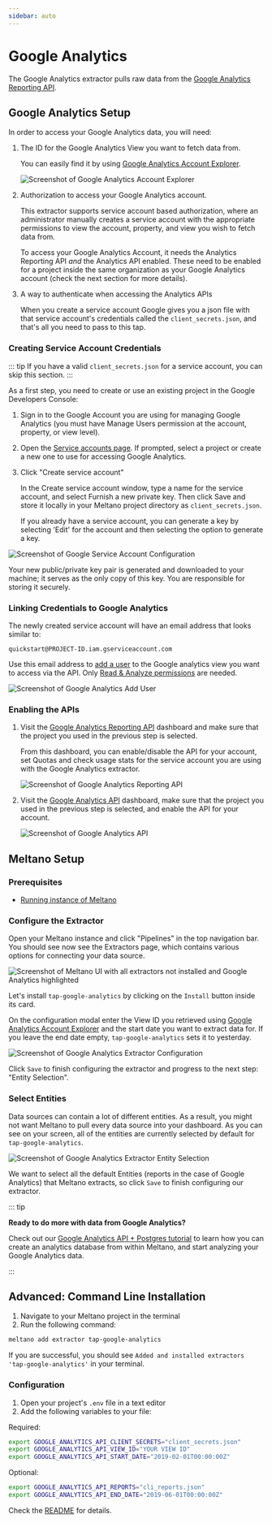 ```yaml
---
sidebar: auto
---
```


# Google Analytics

The Google Analytics extractor pulls raw data from the [Google Analytics Reporting API](https://developers.google.com/analytics/devguides/reporting/core/v4/).

## Google Analytics Setup

In order to access your Google Analytics data, you will need:

1. The ID for the Google Analytics View you want to fetch data from.

   You can easily find it by using [Google Analytics Account Explorer](https://ga-dev-tools.appspot.com/account-explorer/).

   ![Screenshot of Google Analytics Account Explorer](/images/tap-google-analytics/01-ga-account-explorer.png)

2. Authorization to access your Google Analytics account.

   This extractor supports service account based authorization, where an administrator manually creates a service account with the appropriate permissions to view the account, property, and view you wish to fetch data from.

   To access your Google Analytics Account, it needs the Analytics Reporting API *and* the Analytics API enabled. These need to be enabled for a project inside the same organization as your Google Analytics account (check the next section for more details).

3. A way to authenticate when accessing the Analytics APIs

   When you create a service account Google gives you a json file with that service account's credentials called the `client_secrets.json`, and that's all you need to pass to this tap.

### Creating Service Account Credentials

::: tip
If you have a valid `client_secrets.json` for a service account, you can skip this section.
:::

As a first step, you need to create or use an existing project in the Google Developers Console:

1. Sign in to the Google Account you are using for managing Google Analytics (you must have Manage Users permission at the account, property, or view level).

2. Open the [Service accounts page](https://console.developers.google.com/iam-admin/serviceaccounts). If prompted, select a project or create a new one to use for accessing Google Analytics.

3. Click "Create service account"

   In the Create service account window, type a name for the service account, and select Furnish a new private key. Then click Save and store it locally in your Meltano project directory as `client_secrets.json`.

   If you already have a service account, you can generate a key by selecting 'Edit' for the account and then selecting the option to generate a key.

![Screenshot of Google Service Account Configuration](/images/tap-google-analytics/02-ga-service-account-configuration.png)

Your new public/private key pair is generated and downloaded to your machine; it serves as the only copy of this key. You are responsible for storing it securely.

### Linking Credentials to Google Analytics

The newly created service account will have an email address that looks similar to:

```
quickstart@PROJECT-ID.iam.gserviceaccount.com
```

Use this email address to [add a user](https://support.google.com/analytics/answer/1009702) to the Google analytics view you want to access via the API. Only [Read & Analyze permissions](https://support.google.com/analytics/answer/2884495) are needed.

![Screenshot of Google Analytics Add User](/images/tap-google-analytics/03-ga-add-user.png)


### Enabling the APIs

1. Visit the [Google Analytics Reporting API](https://console.developers.google.com/apis/api/analyticsreporting.googleapis.com/overview) dashboard and make sure that the project you used in the previous step is selected.

   From this dashboard, you can enable/disable the API for your account, set Quotas and check usage stats for the service account you are using with the Google Analytics extractor.

   ![Screenshot of Google Analytics Reporting API](/images/tap-google-analytics/04-ga-reporting-api.png)

2. Visit the [Google Analytics API](https://console.developers.google.com/apis/api/analytics.googleapis.com/overview) dashboard, make sure that the project you used in the previous step is selected, and enable the API for your account.

   ![Screenshot of Google Analytics API](/images/tap-google-analytics/05-ga-api.png)

## Meltano Setup

### Prerequisites

* [Running instance of Meltano](/docs/getting-started.html)

### Configure the Extractor

Open your Meltano instance and click "Pipelines" in the top navigation bar. You should see now see the Extractors page, which contains various options for connecting your data source.

![Screenshot of Meltano UI with all extractors not installed and Google Analytics highlighted](/images/google-analytics-tutorial/01-ga-extractor-selection.png)

Let's install `tap-google-analytics` by clicking on the `Install` button inside its card.

On the configuration modal enter the View ID you retrieved using [Google Analytics Account Explorer](https://ga-dev-tools.appspot.com/account-explorer/) and the start date you want to extract data for. If you leave the end date empty, `tap-google-analytics` sets it to yesterday.

![Screenshot of Google Analytics Extractor Configuration](/images/google-analytics-tutorial/02-ga-configuration.png)

Click `Save` to finish configuring the extractor and progress to the next step: "Entity Selection".

### Select Entities

Data sources can contain a lot of different entities. As a result, you might not want Meltano to pull every data source into your dashboard. As you can see on your screen, all of the entities are currently selected by default for `tap-google-analytics`.

![Screenshot of Google Analytics Extractor Entity Selection](/images/google-analytics-tutorial/03-ga-entity-selection.png)

We want to select all the default Entities (reports in the case of Google Analytics) that Meltano extracts, so click `Save` to finish configuring our extractor.

::: tip

**Ready to do more with data from Google Analytics?** 

Check out our [Google Analytics API + Postgres tutorial](/tutorials/google-analytics-with-postgres.html#select-a-data-model) to learn how you can create an analytics database from within Meltano, and start analyzing your Google Analytics data.

:::

## Advanced: Command Line Installation

1. Navigate to your Meltano project in the terminal
2. Run the following command:

```bash
meltano add extractor tap-google-analytics
```

If you are successful, you should see `Added and installed extractors 'tap-google-analytics'` in your terminal.

### Configuration

1. Open your project's `.env` file in a text editor
1. Add the following variables to your file:

Required:

```bash
export GOOGLE_ANALYTICS_API_CLIENT_SECRETS="client_secrets.json"
export GOOGLE_ANALYTICS_API_VIEW_ID="YOUR VIEW ID"
export GOOGLE_ANALYTICS_API_START_DATE="2019-02-01T00:00:00Z"
```

Optional:

```bash
export GOOGLE_ANALYTICS_API_REPORTS="cli_reports.json"
export GOOGLE_ANALYTICS_API_END_DATE="2019-06-01T00:00:00Z"
```

Check the [README](https://gitlab.com/meltano/tap-google-analytics#tap-google-analytics) for details.